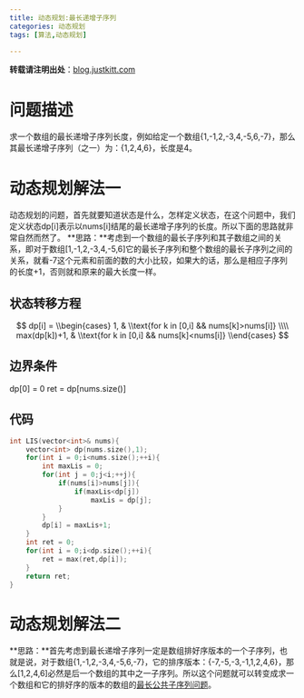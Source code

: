 ```yaml
---
title: 动态规划:最长递增子序列
categories: 动态规划
tags: [算法,动态规划] 

---
```

<script type="text/javascript"
   src="http://cdn.mathjax.org/mathjax/latest/MathJax.js?config=TeX-AMS-MML_HTMLorMML">
</script>

**转载请注明出处**：[blog.justkitt.com](http://blog.justkitt.com)

# 问题描述
求一个数组的最长递增子序列长度，例如给定一个数组{1,-1,2,-3,4,-5,6,-7}，那么其最长递增子序列（之一）为：{1,2,4,6}，长度是4。
<!-- more -->
# 动态规划解法一
动态规划的问题，首先就要知道状态是什么，怎样定义状态，在这个问题中，我们定义状态dp[i]表示以nums[i]结尾的最长递增子序列的长度。所以下面的思路就非常自然而然了。
**思路：**考虑到一个数组的最长子序列和其子数组之间的关系，即对于数组[1,-1,2,-3,4,-5,6]它的最长子序列和整个数组的最长子序列之间的关系，就看-7这个元素和前面的数的大小比较，如果大的话，那么是相应子序列的长度+1，否则就和原来的最大长度一样。

## 状态转移方程
$$
dp[i] =
        \\begin{cases}
        1,  & \\text{for k in [0,i] && nums[k]>nums[i]} \\\\
        max(dp[k])+1, & \\text{for k in [0,i] && nums[k]<nums[i]}
        \\end{cases}
$$
## 边界条件
dp[0] = 0
ret = dp[nums.size()]
## 代码
```C++
int LIS(vector<int>& nums){
	vector<int> dp(nums.size(),1);
	for(int i = 0;i<nums.size();++i){
		int maxLis = 0;
		for(int j = 0;j<i;++j){
			if(nums[i]>nums[j]){
				if(maxLis<dp[j])
					maxLis = dp[j];
			}
		}
		dp[i] = maxLis+1;
	}
	int ret = 0;
	for(int i = 0;i<dp.size();++i){
		ret = max(ret,dp[i]);
	}
	return ret;
}
```
# 动态规划解法二
**思路：**首先考虑到最长递增子序列一定是数组排好序版本的一个子序列，也就是说，对于数组{1,-1,2,-3,4,-5,6,-7}，它的排序版本：{-7,-5,-3,-1,1,2,4,6}，那么[1,2,4,6]必然是后一个数组的其中之一子序列。所以这个问题就可以转变成求一个数组和它的排好序的版本的数组的[最长公共子序列问题](http://blog.justkitt.com/2016/08/08/LCS/)。